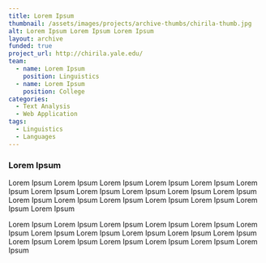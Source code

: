 ```yaml
---
title: Lorem Ipsum 
thumbnail: /assets/images/projects/archive-thumbs/chirila-thumb.jpg
alt: Lorem Ipsum Lorem Ipsum Lorem Ipsum 
layout: archive
funded: true
project_url: http://chirila.yale.edu/
team:
  - name: Lorem Ipsum 
    position: Linguistics
  - name: Lorem Ipsum 
    position: College
categories:
  - Text Analysis
  - Web Application
tags:
  - Linguistics
  - Languages
---
```


### Lorem Ipsum 

Lorem Ipsum Lorem Ipsum Lorem Ipsum Lorem Ipsum Lorem Ipsum Lorem Ipsum Lorem Ipsum Lorem Ipsum Lorem Ipsum Lorem Ipsum Lorem Ipsum Lorem Ipsum Lorem Ipsum Lorem Ipsum Lorem Ipsum Lorem Ipsum Lorem Ipsum Lorem Ipsum 

Lorem Ipsum Lorem Ipsum Lorem Ipsum Lorem Ipsum Lorem Ipsum Lorem Ipsum Lorem Ipsum Lorem Ipsum Lorem Ipsum Lorem Ipsum Lorem Ipsum Lorem Ipsum Lorem Ipsum Lorem Ipsum Lorem Ipsum Lorem Ipsum Lorem Ipsum 
